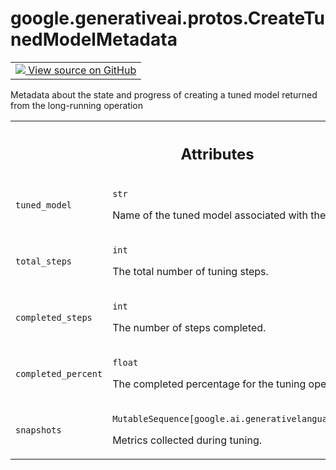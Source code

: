 
# google.generativeai.protos.CreateTunedModelMetadata

<!-- Insert buttons and diff -->

<table class="tfo-notebook-buttons tfo-api nocontent">
<td>
  <a target="_blank" href="https://github.com/googleapis/google-cloud-python/tree/main/packages/google-ai-generativelanguage/google/ai/generativelanguage_v1beta/types/model_service.py#L253-L292">
    <img src="https://www.tensorflow.org/images/GitHub-Mark-32px.png" />
    View source on GitHub
  </a>
</td>
</table>



Metadata about the state and progress of creating a tuned model returned from the long-running operation

<!-- Placeholder for "Used in" -->




<!-- Tabular view -->
 <table class="responsive fixed orange">
<colgroup><col width="214px"><col></colgroup>
<tr><th colspan="2"><h2 class="add-link">Attributes</h2></th></tr>

<tr>
<td>

`tuned_model`<a id="tuned_model"></a>

</td>
<td>

`str`

Name of the tuned model associated with the
tuning operation.

</td>
</tr><tr>
<td>

`total_steps`<a id="total_steps"></a>

</td>
<td>

`int`

The total number of tuning steps.

</td>
</tr><tr>
<td>

`completed_steps`<a id="completed_steps"></a>

</td>
<td>

`int`

The number of steps completed.

</td>
</tr><tr>
<td>

`completed_percent`<a id="completed_percent"></a>

</td>
<td>

`float`

The completed percentage for the tuning
operation.

</td>
</tr><tr>
<td>

`snapshots`<a id="snapshots"></a>

</td>
<td>

`MutableSequence[google.ai.generativelanguage.TuningSnapshot]`

Metrics collected during tuning.

</td>
</tr>
</table>



